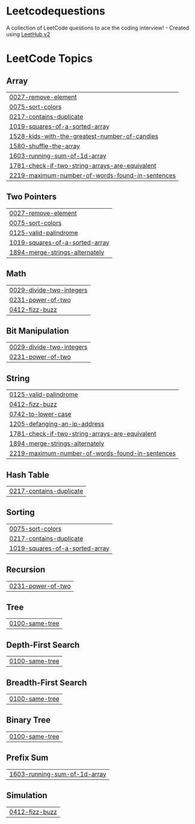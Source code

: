 # Leetcodequestions
A collection of LeetCode questions to ace the coding interview! - Created using [LeetHub v2](https://github.com/arunbhardwaj/LeetHub-2.0)

<!---LeetCode Topics Start-->
# LeetCode Topics
## Array
|  |
| ------- |
| [0027-remove-element](https://github.com/harshadmt/Leetcodequestions/tree/master/0027-remove-element) |
| [0075-sort-colors](https://github.com/harshadmt/Leetcodequestions/tree/master/0075-sort-colors) |
| [0217-contains-duplicate](https://github.com/harshadmt/Leetcodequestions/tree/master/0217-contains-duplicate) |
| [1019-squares-of-a-sorted-array](https://github.com/harshadmt/Leetcodequestions/tree/master/1019-squares-of-a-sorted-array) |
| [1528-kids-with-the-greatest-number-of-candies](https://github.com/harshadmt/Leetcodequestions/tree/master/1528-kids-with-the-greatest-number-of-candies) |
| [1580-shuffle-the-array](https://github.com/harshadmt/Leetcodequestions/tree/master/1580-shuffle-the-array) |
| [1603-running-sum-of-1d-array](https://github.com/harshadmt/Leetcodequestions/tree/master/1603-running-sum-of-1d-array) |
| [1781-check-if-two-string-arrays-are-equivalent](https://github.com/harshadmt/Leetcodequestions/tree/master/1781-check-if-two-string-arrays-are-equivalent) |
| [2219-maximum-number-of-words-found-in-sentences](https://github.com/harshadmt/Leetcodequestions/tree/master/2219-maximum-number-of-words-found-in-sentences) |
## Two Pointers
|  |
| ------- |
| [0027-remove-element](https://github.com/harshadmt/Leetcodequestions/tree/master/0027-remove-element) |
| [0075-sort-colors](https://github.com/harshadmt/Leetcodequestions/tree/master/0075-sort-colors) |
| [0125-valid-palindrome](https://github.com/harshadmt/Leetcodequestions/tree/master/0125-valid-palindrome) |
| [1019-squares-of-a-sorted-array](https://github.com/harshadmt/Leetcodequestions/tree/master/1019-squares-of-a-sorted-array) |
| [1894-merge-strings-alternately](https://github.com/harshadmt/Leetcodequestions/tree/master/1894-merge-strings-alternately) |
## Math
|  |
| ------- |
| [0029-divide-two-integers](https://github.com/harshadmt/Leetcodequestions/tree/master/0029-divide-two-integers) |
| [0231-power-of-two](https://github.com/harshadmt/Leetcodequestions/tree/master/0231-power-of-two) |
| [0412-fizz-buzz](https://github.com/harshadmt/Leetcodequestions/tree/master/0412-fizz-buzz) |
## Bit Manipulation
|  |
| ------- |
| [0029-divide-two-integers](https://github.com/harshadmt/Leetcodequestions/tree/master/0029-divide-two-integers) |
| [0231-power-of-two](https://github.com/harshadmt/Leetcodequestions/tree/master/0231-power-of-two) |
## String
|  |
| ------- |
| [0125-valid-palindrome](https://github.com/harshadmt/Leetcodequestions/tree/master/0125-valid-palindrome) |
| [0412-fizz-buzz](https://github.com/harshadmt/Leetcodequestions/tree/master/0412-fizz-buzz) |
| [0742-to-lower-case](https://github.com/harshadmt/Leetcodequestions/tree/master/0742-to-lower-case) |
| [1205-defanging-an-ip-address](https://github.com/harshadmt/Leetcodequestions/tree/master/1205-defanging-an-ip-address) |
| [1781-check-if-two-string-arrays-are-equivalent](https://github.com/harshadmt/Leetcodequestions/tree/master/1781-check-if-two-string-arrays-are-equivalent) |
| [1894-merge-strings-alternately](https://github.com/harshadmt/Leetcodequestions/tree/master/1894-merge-strings-alternately) |
| [2219-maximum-number-of-words-found-in-sentences](https://github.com/harshadmt/Leetcodequestions/tree/master/2219-maximum-number-of-words-found-in-sentences) |
## Hash Table
|  |
| ------- |
| [0217-contains-duplicate](https://github.com/harshadmt/Leetcodequestions/tree/master/0217-contains-duplicate) |
## Sorting
|  |
| ------- |
| [0075-sort-colors](https://github.com/harshadmt/Leetcodequestions/tree/master/0075-sort-colors) |
| [0217-contains-duplicate](https://github.com/harshadmt/Leetcodequestions/tree/master/0217-contains-duplicate) |
| [1019-squares-of-a-sorted-array](https://github.com/harshadmt/Leetcodequestions/tree/master/1019-squares-of-a-sorted-array) |
## Recursion
|  |
| ------- |
| [0231-power-of-two](https://github.com/harshadmt/Leetcodequestions/tree/master/0231-power-of-two) |
## Tree
|  |
| ------- |
| [0100-same-tree](https://github.com/harshadmt/Leetcodequestions/tree/master/0100-same-tree) |
## Depth-First Search
|  |
| ------- |
| [0100-same-tree](https://github.com/harshadmt/Leetcodequestions/tree/master/0100-same-tree) |
## Breadth-First Search
|  |
| ------- |
| [0100-same-tree](https://github.com/harshadmt/Leetcodequestions/tree/master/0100-same-tree) |
## Binary Tree
|  |
| ------- |
| [0100-same-tree](https://github.com/harshadmt/Leetcodequestions/tree/master/0100-same-tree) |
## Prefix Sum
|  |
| ------- |
| [1603-running-sum-of-1d-array](https://github.com/harshadmt/Leetcodequestions/tree/master/1603-running-sum-of-1d-array) |
## Simulation
|  |
| ------- |
| [0412-fizz-buzz](https://github.com/harshadmt/Leetcodequestions/tree/master/0412-fizz-buzz) |
<!---LeetCode Topics End-->
